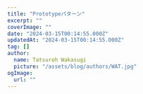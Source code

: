 ```yaml
---
title: "Prototypeパターン"
excerpt: ""
coverImage: ""
date: "2024-03-15T00:14:55.000Z"
updatedAt: "2024-03-15T00:14:55.000Z"
tag: []
author:
  name: Tatsuroh Wakasugi
  picture: "/assets/blog/authors/WAT.jpg"
ogImage:
  url: ""
---
```

